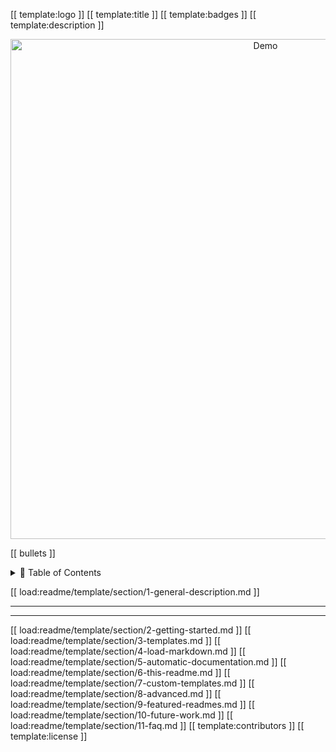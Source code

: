 [[ template:logo ]]
[[ template:title ]]
[[ template:badges ]]
[[ template:description ]]

<p align="center">
  <img src="https://raw.githubusercontent.com/andreasbm/readme/master/assets/demo.gif" alt="Demo" width="800" />
</p>

[[ bullets ]]

<details>
<summary>📖 Table of Contents </summary>
<br />
[[ template:toc ]]
</details>


[[ load:readme/template/section/1-general-description.md ]]



------
-------




[[ load:readme/template/section/2-getting-started.md ]]
[[ load:readme/template/section/3-templates.md ]]
[[ load:readme/template/section/4-load-markdown.md ]]
[[ load:readme/template/section/5-automatic-documentation.md ]]
[[ load:readme/template/section/6-this-readme.md ]]
[[ load:readme/template/section/7-custom-templates.md ]]
[[ load:readme/template/section/8-advanced.md ]]
[[ load:readme/template/section/9-featured-readmes.md ]]
[[ load:readme/template/section/10-future-work.md ]]
[[ load:readme/template/section/11-faq.md ]]
[[ template:contributors ]]
[[ template:license ]]